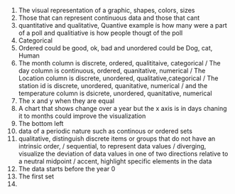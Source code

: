 1. The visual representation of a graphic, shapes, colors, sizes  
2. Those that can represent continuous data and those that cant  
3. quantitative and qualitative, Quantive example is how many were a part of a poll and qualitiative is how people thougt of the poll
4. Categorical
5. Ordered could be good, ok, bad and unordered could be Dog, cat, Human
6. The month column is discrete, ordered, qualititaive, categorical / The day column is continuous, ordered, quanitative, numerical / The Location column is discrete, unordered, qualitative,categorical /
   The station id is discrete, unordered, quanitative, numerical / and the temperature column is dsicrete, unordered, quanitative, numerical
7. The x and y when they are equal
8. A chart that shows change over a year but the x axis is in days chaning it to months could improve the visualization
9. The bottom left
10. data of a periodic nature such as continous or ordered sets
11. qualitative, distinguish discrete items or groups that do not have an intrinsic order, / sequential, to represent data values / diverging, visualize the deviation of data values in one of two directions relative to a neutral midpoint / accent,  highlight specific elements in the data
12. The data starts before the year 0
13. The first set
14. 
   
